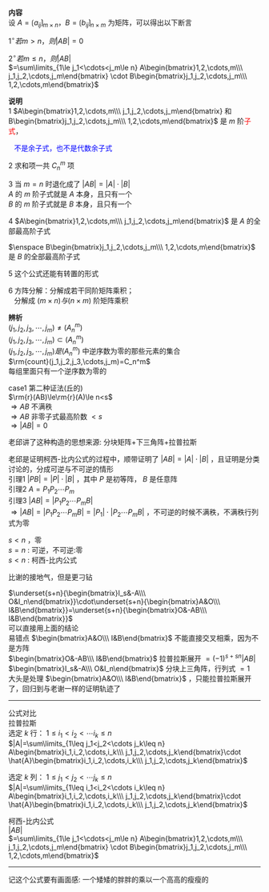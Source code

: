 **内容**  
设 $A=\lgroup a_{ij}\rgroup_{m\times n}，  
B=\lgroup b_{ij}\rgroup_{n\times m}$ 为矩阵，可以得出以下断言  
  
 $1^\circ 若 m>n，则 |AB|=0$  
  
 $2^\circ 若 m\leq n，则 |AB|$  
 $=\sum\limits_{1\le j_1<\cdots<j_m\le n}  
A\begin{bmatrix}1,2,\cdots,m\\\ j_1,j_2,\cdots,j_m\end{bmatrix}  
\cdot B\begin{bmatrix}j_1,j_2,\cdots,j_m\\\ 1,2,\cdots,m\end{bmatrix}$  
  
**说明**  
1  $A\begin{bmatrix}1,2,\cdots,m\\\ j_1,j_2,\cdots,j_m\end{bmatrix}  
和 B\begin{bmatrix}j_1,j_2,\cdots,j_m\\\ 1,2,\cdots,m\end{bmatrix}$ 是 $m$ 阶<font color=red>子式</font>，  
  
 $\enspace$ <font color=blue>不是余子式，也不是代数余子式</font>  
  
2 求和项一共 $C_n^m$ 项  
  
3 当 $m=n$ 时退化成了 $|AB|=|A|\cdot|B|$  
 $A$ 的 $m$ 阶子式就是 $A$ 本身，且只有一个  
 $B$ 的 $m$ 阶子式就是 $B$ 本身，且只有一个  
  
4  $A\begin{bmatrix}1,2,\cdots,m\\\ j_1,j_2,\cdots,j_m\end{bmatrix}$ 是 $A$ 的全部最高阶子式  
  
 $\enspace B\begin{bmatrix}j_1,j_2,\cdots,j_m\\\ 1,2,\cdots,m\end{bmatrix}$ 是 $B$ 的全部最高阶子式  
  
5 这个公式还能有转置的形式  
  
6 方阵分解：分解成若干同阶矩阵乘积；  
 $\enspace$ 分解成 $(m\times n)与(n\times m)$ 阶矩阵乘积  
  
  
**辨析**  
 $(j_1,j_2,j_3,\cdots,j_m)\neq(A_n^m)$  
 $(j_1,j_2,j_3,\cdots,j_m)\subset(A_n^m)$  
 $(j_1,j_2,j_3,\cdots,j_m)是(A_n^m)$ 中逆序数为零的那些元素的集合  
 $\rm{count}(j_1,j_2,j_3,\cdots,j_m)=C_n^m$  
每组里面只有一个逆序数为零的  
  
case1 第二种证法(丘的)  
 $\rm{r}(AB)\le\rm{r}(A)\le n<s$  
 $\Rightarrow AB$ 不满秩  
 $\Rightarrow AB$ 非零子式最高阶数 $<s$  
 $\Rightarrow|AB|=0$  
  
老邱讲了这种构造的思想来源: 分块矩阵+下三角阵+拉普拉斯  
  
老邱是证明柯西-比内公式的过程中，顺带证明了 $|AB|=|A|\cdot|B|$ ，且证明是分类讨论的，分成可逆与不可逆的情形  
引理1  $|PB|=|P|\cdot|B|$ ，其中 $P$ 是初等阵， $B$ 是任意阵  
引理2  $A=P_1P_2\cdots P_m$  
引理3  $|AB|=|P_1P_2\cdots P_mB|$  
 $\Rightarrow|AB|=|P_1P_2\cdots P_mB|=|P_1|\cdot|P_2\cdots P_mB|$ ，不可逆的时候不满秩，不满秩行列式为零  
  
 $s<n$ ，零  
 $s=n$ : 可逆，不可逆:零  
 $s<n$ : 柯西-比内公式  
  
比谢的接地气，但是更刁钻  
  
 $\underset{s+n}{\begin{bmatrix}I_s&-A\\\ O&I_n\end{bmatrix}}\cdot\underset{s+n}{\begin{bmatrix}A&O\\\ I&B\end{bmatrix}}=\underset{s+n}{\begin{bmatrix}O&-AB\\\ I&B\end{bmatrix}}$  
可以直接用上面的结论  
易错点 $\begin{bmatrix}A&O\\\ I&B\end{bmatrix}$ 不能直接交叉相乘，因为不是方阵  
 $\begin{bmatrix}O&-AB\\\ I&B\end{bmatrix}$ 拉普拉斯展开 $=(-1)^{s+sn}|AB|$  
 $\begin{bmatrix}I_s&-A\\\ O&I_n\end{bmatrix}$ 分块上三角阵，行列式 $=1$  
大头是处理 $\begin{bmatrix}A&O\\\ I&B\end{bmatrix}$ ，只能拉普拉斯展开了，回归到与老谢一样的证明轨迹了  
  
---  
  
公式对比  
拉普拉斯  
选定 $k$ 行：  $1\leq i_1<i_2<\cdots i_k\leq n$  
 $|A|=\sum\limits_{1\leq j_1<j_2<\cdots j_k\leq n}  
A\begin{bmatrix}i_1,i_2,\cdots,i_k\\\ j_1,j_2,\cdots,j_k\end{bmatrix}\cdot  
\hat{A}\begin{bmatrix}i_1,i_2,\cdots,i_k\\\ j_1,j_2,\cdots,j_k\end{bmatrix}$  
  
选定 $k$ 列：  $1\leq j_1<j_2<\cdots j_k\leq n$  
 $|A|=\sum\limits_{1\leq i_1<i_2<\cdots i_k\leq n}  
A\begin{bmatrix}i_1,i_2,\cdots,i_k\\\ j_1,j_2,\cdots,j_k\end{bmatrix}\cdot  
\hat{A}\begin{bmatrix}i_1,i_2,\cdots,i_k\\\ j_1,j_2,\cdots,j_k\end{bmatrix}$  
  
柯西-比内公式  
 $|AB|$  
 $=\sum\limits_{1\le j_1<\cdots<j_m\le n}  
A\begin{bmatrix}1,2,\cdots,m\\\ j_1,j_2,\cdots,j_m\end{bmatrix}  
\cdot B\begin{bmatrix}j_1,j_2,\cdots,j_m\\\ 1,2,\cdots,m\end{bmatrix}$  
  
---  
  
记这个公式要有画面感: 一个矮矮的胖胖的乘以一个高高的瘦瘦的  
